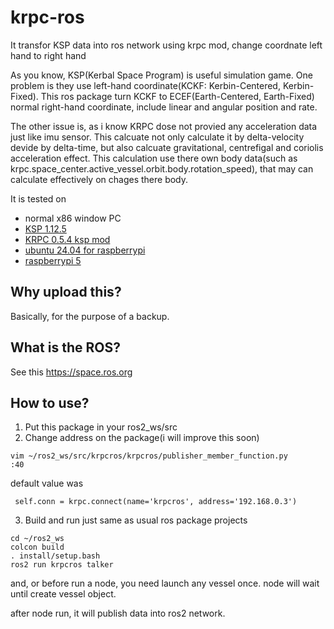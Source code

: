 # krpc-ros
It transfor KSP data into ros network using krpc mod, change coordnate left hand to right hand


As you know, KSP(Kerbal Space Program) is useful simulation game.
One problem is they use left-hand coordinate(KCKF: Kerbin-Centered, Kerbin-Fixed).
This ros package turn KCKF to ECEF(Earth-Centered, Earth-Fixed) normal right-hand coordinate,
include linear and angular position and rate.

The other issue is, as i know KRPC dose not provied any acceleration data just like imu sensor.
This calcuate not only calculate it by delta-velocity devide by delta-time, but also calcuate gravitational, centrefigal and coriolis acceleration effect.
This calculation use there own body data(such as krpc.space_center.active_vessel.orbit.body.rotation_speed), that may can calculate effectively on chages there body.


It is tested on 

* normal x86 window PC
* [KSP 1.12.5](https://store.steampowered.com/app/220200/Kerbal_Space_Program/)
* [KRPC 0.5.4 ksp mod](https://github.com/krpc/krpc)
* [ubuntu 24.04 for raspberrypi](https://ubuntu.com/download/raspberry-pi)
* [raspberrypi 5](https://www.raspberrypi.com/products/raspberry-pi-5/)



## Why upload this?
Basically, for the purpose of a backup.

## What is the ROS?
See this https://space.ros.org

## How to use?
1. Put this package in your ros2_ws/src
2. Change address on the package(i will improve this soon)
```
vim ~/ros2_ws/src/krpcros/krpcros/publisher_member_function.py
:40
```
 default value was
```
 self.conn = krpc.connect(name='krpcros', address='192.168.0.3')
```
3. Build and run just same as usual ros package projects
```
cd ~/ros2_ws
colcon build
. install/setup.bash
ros2 run krpcros talker
```

and, or before run a node, you need launch any vessel once.
node will wait until create vessel object.

after node run, it will publish data into ros2 network.
